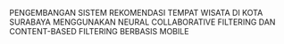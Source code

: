 PENGEMBANGAN SISTEM REKOMENDASI TEMPAT WISATA DI KOTA SURABAYA MENGGUNAKAN NEURAL COLLABORATIVE FILTERING DAN CONTENT-BASED FILTERING BERBASIS MOBILE
